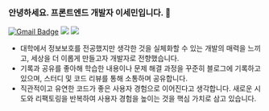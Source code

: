 ### 안녕하세요. 프론트엔드 개발자 이세민입니다. 👋

[![Gmail Badge](https://img.shields.io/badge/Gmail-D14836?style=for-the-badge&logo=Gmail&logoColor=white)](mailto:semnil5202@gmail.com)
<a href="https://velog.io/@semnil5202/posts" target="_blank"><img src="https://img.shields.io/badge/Velog-00C689?style=for-the-badge&logo=Velog&logoColor=white"/></a>
<a href="https://se-een.vercel.app/" target="_blank"><img src="https://img.shields.io/badge/Portfolio-3483EC?style=for-the-badge&logo=ReadTheDocs&logoColor=white"/></a>

- 대학에서 정보보호를 전공했지만 생각한 것을 실체화할 수 있는 개발의 매력을 느끼고, 세상을 더 이롭게 만들고자 개발자로 전향했습니다.
- 기록과 공유를 좋아해 학습한 내용이나 문제 해결 과정을 꾸준히 블로그에 기록하고 있으며, 스터디 및 코드 리뷰를 통해 소통하며 공유합니다.
- 직관적이고 유연한 코드가 좋은 사용자 경험으로 이어진다고 생각합니다. 새로운 시도와 리팩토링을 반복하여 사용자 경험을 높이는 것을 핵심 가치로 삼고 있습니다.
